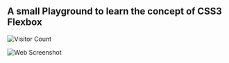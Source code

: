 ## A small Playground to learn the concept of CSS3 Flexbox
![Visitor Count](https://profile-counter.glitch.me/entrepaman/count.svg)

![Web Screenshot](https://raw.githubusercontent.com/entrepaman/flexboxPlayground/master/screenshot.png)
